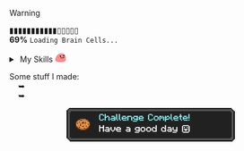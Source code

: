 > [!WARNING]
> ▮▮▮▮▮▮▮▮▮▮▮▯▯▯▯▯<br>
> **69%** ```Loading Brain Cells...```

<details "skills">
   <summary> 
       My Skills <img src="https://raw.githubusercontent.com/kuran1x/kuran1x/main/assets/partyblob.gif" height="18">
   </summary> 
   <p> <div height="top" align="bottom">
      <a href="https://en.wikipedia.org/wiki/JavaScript" title="JavaScript"><img height="25" src="https://raw.githubusercontent.com/kuran1x/kuran1x/main/assets/JS.png"></a>
      <a href="https://www.typescriptlang.org" title="TypeScript"><img height="25" src="https://raw.githubusercontent.com/kuran1x/kuran1x/main/assets/T.png"></a>
      <a href="https://tailwindcss.com" title="Tailwind CSS"><img height="25" src="https://raw.githubusercontent.com/kuran1x/kuran1x/main/assets/TailwindCSS.png"></a>
      <a href="https://svelte.dev/" title="Svelte"><img height="25" src="https://raw.githubusercontent.com/kuran1x/kuran1x/main/assets/Svelte.png"></a>
      <br>
   </p> </div>
</details>

Some stuff I made: <br>
      ➥ <br>
      ➥ <br>
   
<div align="center">   

   <img height="60" src="https://raw.githubusercontent.com/kuran1x/kuran1x/main/assets/achievement.png">

</div>
 


